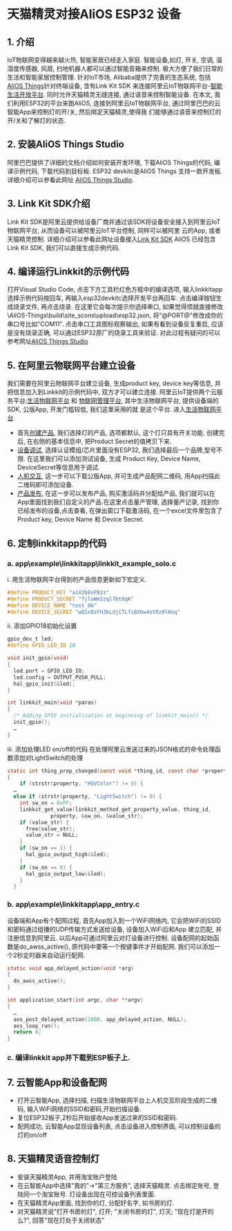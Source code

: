 # 天猫精灵对接AliOS ESP32 设备

## 1. 介绍
  IoT物联网变得越来越火热, 智能家居已经走入家庭. 智能设备,如灯, 开关, 空调, 温湿度传感器, 风扇, 扫地机器人都可以通过智能音箱来控制. 
极大方便了我们日常的生活和智能家居控制管理. 针对IoT市场, Alibaba提供了完善的生态系统, 包括[AliOS Things](https://github.com/alibaba/AliOS-Things)针对终端设备, 含有Link Kit SDK
来连接阿里云IoT物联网平台-[智能生活开放平台](https://living.aliyun.com). 同时允许天猫精灵无缝连接, 通过语音来控制智能设备.
  在本文, 我们利用ESP32的平台来跑AliOS, 连接到阿里云IoT物联网平台, 通过阿里巴巴的云智能App来控制灯的开/关, 然后绑定天猫精灵,使得我
们能够通过语音来控制灯的开/关和了解灯的状态. 
     
## 2. 安装AliOS Things Studio
  阿里巴巴提供了详细的文档介绍如何安装开发环境, 下载AliOS Things的代码, 编译示例代码, 下载代码到目标板. ESP32 devkitc是AliOS Things
  支持一款开发板. 详细介绍可以参看此网址 [AliOS Things Studio](https://github.com/alibaba/AliOS-Things/wiki/AliOS-Things-Studio). 
  
## 3. Link Kit SDK介绍
  Link Kit SDK是阿里云提供给设备厂商并通过该SDK将设备安全接入到阿里云IoT物联网平台, 从而设备可以被阿里云IoT平台控制, 同样可以被阿里
云的App, 或者天猫精灵控制. 详细介绍可以参看此网址设备接入[Link Kit SDK](https://help.aliyun.com/document_detail/96596.html?spm=a2c4g.11186623.6.542.217265567uqowz)
  AliOS 已经包含Link Kit SDK, 我们可以直接生成示例代码. 
  
## 4. 编译运行Linkkit的示例代码
  打开Visual Studio Code, 点击下方工具栏红色方框中的编译选项, 输入linkkitapp选择示例代码按回车, 再输入esp32devkitc选择开发平台再回车. 
  点击编译按钮生成烧录文件, 再点击烧录. 在这里它会每次提示你选择串口, 如果觉得烦就直接修改\AliOS-Things\build\site_scons\upload\esp32.json, 
  将"@PORT@"修改成你的串口号比如"COM11". 
  点击串口工具图标观察输出, 如果有看到设备反复重启, 应该是没有烧录正确, 可以通过ESP32原厂的烧录工具来验证. 
  对此过程有疑问的可以参考网址[AliOS Things Studio](https://github.com/alibaba/AliOS-Things/wiki/AliOS-Things-Studio)

## 5. 在阿里云物联网平台建立设备
  我们需要在阿里云物联网平台建立设备, 生成product key, device key等信息, 并把信息加入到Linkkit的示例代码中, 双方才可以建立连接. 
阿里云IoT提供两个云服务平台:[生活物联网平台](https://living.aliyun.com/#/) 和 [物联网管理平台](https://www.aliyun.com/product/iot-devicemanagement?spm=ilop), 其中生活物联网平台, 提供设备端的SDK, 公版App, 开发门槛较低, 我们这里采用的就
是这个平台. 
  进入[生活物联网平台](https://living.aliyun.com/#/)
*  首先[创建产品](https://living.aliyun.com/doc?spm=a2c9o.12549863.0.0.4e9d38e48XXAqy#readygo.html), 我们选择灯的产品, 选项都默认, 这个灯只具有开关功能. 创建完后, 在右侧的基本信息中, 把Product Secret的值拷贝下来.
*  [设备调试](https://living.aliyun.com/doc?spm=a2c9o.12549863.0.0.4e9d38e48XXAqy#evgs8e.html), 选择认证模组/芯片里面没有ESP32, 我们选择最后一个品牌,型号不限. 在这里我们可以添加测试设备, 生成 Product Key, 
   Device Name, DeviceSecret等信息用于调试. 
* [人机交互](https://living.aliyun.com/doc?spm=a2c9o.12549863.0.0.4e9d38e48XXAqy#swz51p.html), 这一步可以下载公版App, 并可生成产品配网二维码, 用App扫描此二维码即可添加设备. 
* [产品发布](https://living.aliyun.com/doc?spm=a2c9o.12549863.0.0.4e9d38e48XXAqy#gs40p8.html), 在这一步可以发布产品, 购买激活码并分配给产品, 我们就可以在App里面找到我们自定义的产品.在这里点击量产管理, 选择量产记录, 
  找到你已经发布的设备,点击查看, 在弹出窗口下载激活码, 在一个excel文件里包含了Product key, Device Name 和 Device Secret. 

## 6. 定制linkkitapp的代码
### a. app\example\linkkitapp\linkkit_example_solo.c

i. 用生活物联网平台得到的产品信息更新如下宏定义. 
```c
#define PRODUCT_KEY "a1X2bEnP82z"
#define PRODUCT_SECRET "7jluWm1zql7bt8qK"
#define DEVICE_NAME "test_06"
#define DEVICE_SECRET "wQ1xOzFH3kLdjCTLfi8Xbw4otRz0lHoq"
```

ii. 添加GPIO18初始化设置
```c
gpio_dev_t led;
#define GPIO_LED_IO 18

void init_gpio(void)
{
  led.port = GPIO_LED_IO;
  led.config = OUTPUT_PUSH_PULL;
  hal_gpio_init(&led);
}

int linkkit_main(void *paras)
{
  /* Adding GPIO initialization at beginning of linkkit_main() */
  init_gpio(); 
  …
}
```

iii. 添加处理LED on/off的代码
	 在处理阿里云发送过来的JSON格式的命令处理函数添加对LightSwitch的处理
```c
static int thing_prop_changed(const void *thing_id, const char *property,void *ctx)
{
    if (strstr(property, "HSVColor") != 0) {
  …
  else if (strstr(property, "LightSwitch") != 0) {
    int sw_on = 0xFF;
    linkkit_get_value(linkkit_method_get_property_value, thing_id,
              property, &sw_on, &value_str);
    if (value_str) {
      free(value_str);
      value_str = NULL;
    }
    if (sw_on == 1) {
      hal_gpio_output_high(&led);
    }
    if (sw_on == 0) {
      hal_gpio_output_low(&led);
    }
  }
```

### b. app\example\linkkitapp\app_entry.c
  设备端和App有个配网过程, 首先App加入到一个WiFi网络内, 它会把WiFi的SSID和密码通过组播的UDP传输方式发送给设备, 设备加入WiFi后和App
建立匹配, 并注册信息到阿里云. 以后App可通过阿里云对灯设备进行控制.
  设备配网的起始函数是do_awss_active(), 原代码中要等一个按键事件才开始配网. 我们可以添加一个2秒定时器来自动运行配网. 
  
```c
static void app_delayed_action(void *arg)
{
  do_awss_active();
}

int application_start(int argc, char **argv)
{
  …
  aos_post_delayed_action(2000, app_delayed_action, NULL); 
  aos_loop_run();
  return 0;
}
```

### c. 编译linkkit app并下载到ESP板子上.

## 7. 云智能App和设备配网
* 打开云智能App, 选择扫描, 扫描生活物联网平台上人机交互阶段生成的二维码, 输入WiFi网络的SSID和密码,开始扫描设备. 
* 复位ESP32板子,2秒后开始接收App发送过来的SSID和密码. 
* 配网成功, 云智能App显现设备列表, 点击设备进入控制界面, 可以控制设备的灯的on/off

## 8. 天猫精灵语音控制灯
* 安装天猫精灵App, 并用淘宝账户登陆
* 在云智能App中选择"我的"->"第三方服务", 选择天猫精灵. 点击绑定账号, 登陆同一个淘宝账号. 灯设备出现在可控设备列表里面. 
* 在天猫精灵App里面, 找到你的灯, 分配好名字, 如书房的灯. 
* 对天猫精灵说"打开书房的灯", 灯开; "关闭书房的灯", 灯灭; "现在灯是开的么?", 回答"现在灯处于关闭状态"

